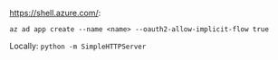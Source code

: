 https://shell.azure.com/:
```
az ad app create --name <name> --oauth2-allow-implicit-flow true
``` 

Locally:
`python -m SimpleHTTPServer`
